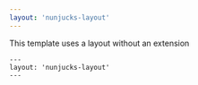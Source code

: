 ```yaml
---
layout: 'nunjucks-layout'
---
```


This template uses a layout without an extension

```
---
layout: 'nunjucks-layout'
---
```
